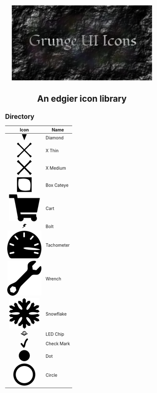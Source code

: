 <p align="center">
  <img width="460"src="https://raw.githubusercontent.com/racingrebel/grunge-ui-icons/master/logo.png">
</p>
<h1 align="center">An edgier icon library</h1>

<h2>Directory</h2>

| Icon          | Name          |
|:-------------:| ------------- |
| ![Diamond Icon](https://raw.githubusercontent.com/racingrebel/grunge-ui-icons/master/icons/diamond.svg?sanitize=true "Diamond") | Diamond |
| ![X Thin Icon](https://raw.githubusercontent.com/racingrebel/grunge-ui-icons/master/icons/x-thin.svg?sanitize=true "X Thin") | X Thin |
| ![X Medium Icon](https://raw.githubusercontent.com/racingrebel/grunge-ui-icons/master/icons/x-medium.svg?sanitize=true "X Medium") | X Medium |
| ![Box Cateye Icon](https://raw.githubusercontent.com/racingrebel/grunge-ui-icons/master/icons/box-cateye.svg?sanitize=true "Box Cateye") | Box Cateye |
| ![Cart Icon](https://raw.githubusercontent.com/racingrebel/grunge-ui-icons/master/icons/cart.svg?sanitize=true "Cart") | Cart |
| ![Bolt Icon](https://raw.githubusercontent.com/racingrebel/grunge-ui-icons/master/icons/bolt.svg?sanitize=true "Bolt") | Bolt |
| ![Tachometer Icon](https://raw.githubusercontent.com/racingrebel/grunge-ui-icons/master/icons/tachometer.svg?sanitize=true "Tachometer") | Tachometer |
| ![Wrench Icon](https://raw.githubusercontent.com/racingrebel/grunge-ui-icons/master/icons/wrench.svg?sanitize=true "Wrench") | Wrench |
| ![Snowflake Icon](https://raw.githubusercontent.com/racingrebel/grunge-ui-icons/master/icons/snowflake.svg?sanitize=true "Snowflake") | Snowflake |
| ![LED Chip Icon](https://raw.githubusercontent.com/racingrebel/grunge-ui-icons/master/icons/led-chip.svg?sanitize=true "LED Chip") | LED Chip |
| ![Check Mark Icon](https://raw.githubusercontent.com/racingrebel/grunge-ui-icons/master/icons/check-mark.svg?sanitize=true "Check Mark") | Check Mark |
| ![Dot Icon](https://raw.githubusercontent.com/racingrebel/grunge-ui-icons/master/icons/dot.svg?sanitize=true "Dot") | Dot |
| ![Circle Icon](https://raw.githubusercontent.com/racingrebel/grunge-ui-icons/master/icons/circle.svg?sanitize=true "Circle") | Circle |
